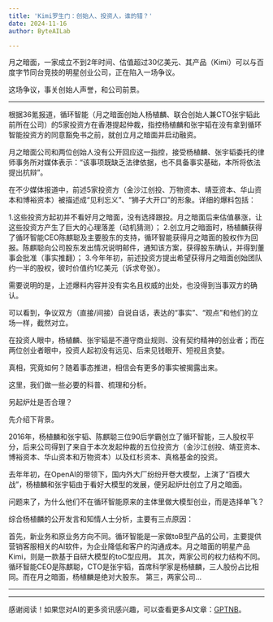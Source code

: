 ```yaml
---
title: 'Kimi罗生门：创始人、投资人，谁的错？'
date: 2024-11-16
author: ByteAILab

---
```


月之暗面，一家成立不到2年时间、估值超过30亿美元、其产品（Kimi）可以与百度字节同台竞技的明星创业公司，正在陷入一场争议。

这场争议，事关创始人声誉，和公司前景。

---


根据36氪报道，循环智能（月之暗面创始人杨植麟、联合创始人兼CTO张宇韬此前所在公司）的5家投资方在香港提起仲裁，指控杨植麟和张宇韬在没有拿到循环智能投资方的同意豁免书之前，就创立月之暗面并启动融资。

月之暗面公司和两位创始人没有公开回应这一指控，接受杨植麟、张宇韬委托的律师事务所对媒体表示：“该事项既缺乏法律依据，也不具备事实基础，本所将依法提出抗辩”。

在不少媒体报道中，前述5家投资方（金沙江创投、万物资本、靖亚资本、华山资本和博裕资本）被描述成“见利忘义”、“狮子大开口”的形象。详细的爆料包括：

1.这些投资方起初并不看好月之暗面，没有选择跟投。月之暗面后来估值暴涨，让这些投资方产生了巨大的心理落差（动机猜测）；
2.创立月之暗面时，杨植麟获得了循环智能CEO陈麒聪及主要股东的支持，循环智能获得月之暗面的股权作为回报。陈麒聪向公司股东发出情况说明邮件，通知该方案，获得股东确认，并得到董事会批准（事实推翻）；
3.今年年初，前述投资方提出希望获得月之暗面创始团队约一半的股权，彼时价值约1亿美元（诉求夸张）。

需要说明的是，上述爆料内容并没有实名且权威的出处，也没得到当事双方的确认。

可以看到，争议双方（直接/间接）自说自话，表达的“事实”、“观点”和他们的立场一样，截然对立。

在投资人眼中，杨植麟、张宇韬是不遵守商业规则、没有契约精神的创业者；而在两位创业者眼中，投资人起初没有远见、后来见钱眼开、短视且贪婪。

真相，究竟如何？随着事态推进，相信会有更多的事实被揭露出来。

这里，我们做一些必要的科普、梳理和分析。

另起炉灶是否合理？

先介绍下背景。

2016年，杨植麟和张宇韬、陈麒聪三位90后学霸创立了循环智能，三人股权平分，后来公司得到了来自于本次发起仲裁的五位投资方（金沙江创投、靖亚资本、博裕资本、华山资本和万物资本）以及红杉资本、真格基金的投资。

去年年初，在OpenAI的带领下，国内外大厂纷纷开卷大模型，上演了“百模大战”，杨植麟和张宇韬由于看好大模型的发展，便另起炉灶创立了月之暗面。

问题来了，为什么他们不在循环智能原来的主体里做大模型创业，而是选择单飞？

综合杨植麟的公开发言和知情人士分析，主要有三点原因：

首先，新业务和原业务方向不同。循环智能是一家做toB型产品的公司，主要提供营销客服相关的AI软件，为企业降低和客户的沟通成本。月之暗面的明星产品Kimi，则是一款基于自研大模型的toC型应用。
其次，两家公司的权力结构不同。循环智能CEO是陈麒聪，CTO是张宇韬，首席科学家是杨植麟，三人股份占比相同。而在月之暗面，杨植麟是绝对大股东。
第三，两家公司...

---
---
感谢阅读！如果您对AI的更多资讯感兴趣，可以查看更多AI文章：[GPTNB](https://gptnb.com)。